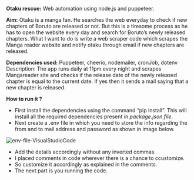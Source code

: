 **Otaku rescue:** Web automation using node.js and puppeteer.

**Aim:** Otaku is a manga fan. He searches the web everyday to check if new chapters of Boruto are released or not. But this is a tiresome process as he has to open the website every day and search for Boruto’s newly released chapters. What I want to do is write a web scraper code which scrapes the Manga reader website and notify otaku through email if new chapters are released.

**Dependencies used:** Puppeteer, cheerio, nodemailer, cronJob, dotenv
Description: The app runs daily at 11pm every night and scrapes Mangareader site and checks if the release date of the newly released chapter is equal to the current date. If yes then it sends a mail saying that a new chapter is released.
 
**How to run it ?**
* First install the dependencies using the command “pip install”. This will install all the required dependencies present in *package.json file*.
* Next create a .env file in which you need to store the info regarding the from and to mail address and password as shown in image below.

![env-file-VisualStudioCode](https://user-images.githubusercontent.com/71386305/95725402-3db71080-0c95-11eb-8bbc-ddeb9c958175.png)

* Add the details accordingly without any inverted commas.
* I placed comments in code wherever there is a chance to ccustomize.
* So customize it accordingly as explained in the comments.
* The next part is you running the code.
